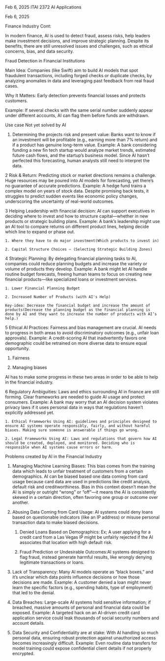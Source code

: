 Feb 6, 2025 ITAI 2372 AI Applications

Feb 6, 2025

Finance Industry Cont:

In modern finance, AI is used to detect fraud, assess risks, help leaders make investment decisions, and improve strategic planning. Despite its benefits, there are still unresolved issues and challenges, such as ethical concerns, bias, and data security.


Fraud Detection in Financial Institutions

Main Idea: Companies (like Swift) aim to build AI models that spot fraudulent transactions, including forged checks or duplicate checks, by analyzing anomalies in data and leveraging past feedback from real fraud cases.

Why It Matters: Early detection prevents financial losses and protects customers.

Example: If several checks with the same serial number suddenly appear under different accounts, AI can flag them before funds are withdrawn.

Use case Not yet solved by AI

1) Determining the projects risk and present value: Banks want to know if an investment will be profitable (e.g., earning more than 7% return) and if a product has genuine long-term value. Example: A bank considering funding a new fin tech startup would analyze market trends, estimated future cash flows, and the startup’s business model. Since AI hasn’t perfected this forecasting, human analysts still need to interpret the data.

2 Risk & Return: Predicting stock or market directions remains a challenge. Huge resources may be poured into AI models for forecasting, yet there’s no guarantee of accurate predictions.
Example: A hedge fund trains a complex model on years of stock data. Despite promising back tests, it struggles to predict sudden events like economic policy changes, underscoring the uncertainty of real-world outcomes.


3 Helping Leadership with financial decision: AI can support executives in deciding where to invest and how to structure capital—whether in new products or strategic building plans. Example: A bank’s leadership might use an AI tool to compare returns on different product lines, helping decide which line to expand or phase out.

	1. Where they have to do major investment(Which products to invest in)

	2. Capital Structure Choices – (Selecting Strategic Building Zones) 

4 Strategic Planning: By delegating financial planning tasks to AI, companies could reduce planning budgets and increase the variety or volume of products they develop. Example: A bank might let AI handle routine budget forecasts, freeing human teams to focus on creating new financial products—like specialized loans or investment services.

 	1. Lower Financial Planning Budget 

	2. Increased Number of Products (with AI's Help) 
	
	Key-idea: Decrease the financial budget and increase the amount of products(Decrease the planning budget as the financial planning is done by AI and they want to increase the number of products with AI’s help.)

5 Ethical AI Practices: Fairness and bias management are crucial. AI needs to progress in both areas to avoid discriminatory outcomes (e.g., unfair loan approvals).
Example: A credit-scoring AI that inadvertently favors one demographic could be retrained on more diverse data to ensure equal opportunity.

1) Fairness
 
2) Managing biases

AI has to make some progress in these two areas in order to be able to help in the financial industry.




6 Regulatory Ambiguities: Laws and ethics surrounding AI in finance are still forming. Clear frameworks are needed to guide AI usage and protect consumers.
Example: A bank may worry that an AI decision system violates privacy laws if it uses personal data in ways that regulations haven’t explicitly addressed yet.

	1. Ethical Frameworks Using AI: guidelines and principles designed to ensure AI systems operate responsibly, fairly, and without harmful biases. Making sure someone is answerable if things go wrong.

	2. Legal Frameworks Using AI: Laws and regulations that govern how AI should be created, deployed, and monitored. Deciding who is responsible when AI systems cause errors or harm.



Problems created by AI in the Financial Industry

1. Managing Machine Learning Biases: This bias comes from the training data which leads to unfair treatment of customers from a certain demographics. AI can be biased based one data coming from card usage because card data are used in predictions like credit analysis, default risk and creditworthiness.
	Bias in this context doesn’t mean the AI is simply or outright “wrong” or “off”—it means the AI is consistently skewed in a certain direction, often favoring one group or outcome over another. 

2. Abusing Data Coming from Card Usage: AI systems could deny loans based on questionable indicators (like an IP address) or misuse personal transaction data to make biased decisions.

	1. Denied Loans Based on Demographics: Ex; A user applying for a credit card from a Las Vegas IP might be unfairly rejected if the AI associates that location with high default risk.

	2. Fraud Prediction or Undesirable Outcomes:AI systems designed to flag fraud, instead generate harmful results, like wrongly denying legitimate transactions or loans.


3. Lack of Transparency: Many AI models operate as “black boxes,” and it’s unclear which data points influence decisions or how those decisions are made. Example: A customer denied a loan might never learn the specific factors (e.g., spending habits, type of employment) that led to the denial.

4. Data Breaches: Large-scale AI systems hold sensitive information; if breached, massive amounts of personal and financial data could be exposed.
Example: A targeted hack on an AI-driven credit card application service could leak thousands of social security numbers and account details. 

5. Data Security and Confidentiality are at stake: With AI handling so much personal data, ensuring robust protection against unauthorized access becomes increasingly difficult.
Example: Even routine data transfers for model training could expose confidential client details if not properly encrypted.
  




